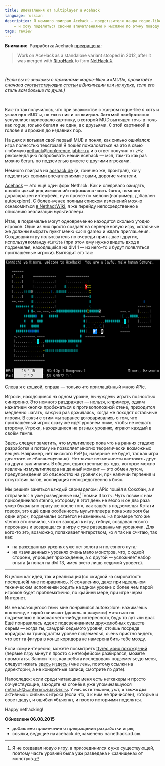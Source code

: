 ```yaml
---
title: Впечатления от multiplayer в Acehack
language: russian
description: Я немного поиграл Acehack — представителя жанра rogue-like
    — и хочу поделиться своими впечатлениями и мыслями по этому поводу.
tags: review
---
```


**Внимание!** Разработка Acehack [прекращена][nethackwiki-acehack]:

> Work on AceHack as a standalone variant stopped in 2012, after it was merged
> with [NitroHack][nethackwiki-nitrohack] to form
> [NetHack 4][nethackwiki-nethack4].

 

*(Если вы не знакомы с терминами «rogue-like» и «MUD», прочитайте сначала
[соответствующие][wikipedia-roguelike] [статьи][wikipedia-mud] в Википедии или
[на][lurkmore-roguelike] [лурке][lurkmore-mud], если его стиль вам больше по
душе.)*

 

Как-то так получилось, что при знакомстве с жанром rogue-like я хоть и узнал про
MUD'ы, но так в них и не поиграл. Зато моё воображение услужливо нарисовало
картинку, в которой MUD выглядел точь-в-точь как rogue, только бегал я не один,
а с друзьями. С этой картинкой в голове я и прожил до недавних пор.

На днях я потыкал свой первый MUD и понял, как сильно ошибался: игра полностью
текстовая! Я пошёл пожаловаться на это в свою любимую
nethack@conference.jabber.ru и в ответ получил от zHz рекомендацию попробовать
некий Acehack — мол, там-то как раз можно бегать по подземелью вместе с другими
игроками.

Немного поиграв на [acehack.de][acehack.de] (и, конечно же, проиграв), хочу
поделиться своими впечатлениями с вами, дорогие читатели.

[Acehack][acehack] — это ещё один форк Nethack. Как и следовало ожидать, внесён
целый ряд изменений: пофикшена часть багов, немного дораскрашен интерфейс, ну
и прочее по мелочи (например, добавлен autoexplore). С более-менее полным
списком изменений можно ознакомиться [в NethackWiki][nethackwiki-acehack], я же
перейду непосредственно к описанию реализации мультиплеера.

Итак, в подземелье могут одновременно находится сколько угодно игроков. Один из
них просто создаёт на сервере новую игру, остальные же должны выбрать пункт меню
«Join game» и ждать приглашения. Создавший игру пользователь по очереди
приглашает других, используя команду `#invite` (при этом ему нужно видеть вход
в подземелья, находящийся на <span style="border-bottom: 1px dashed grey;"
title="Dungeon level, уровень подземелья">dlvl</span> 1 — из него-то и будут
появляться приглашённые игроки). Выглядит это так:

<div class="center">
<img src="/images/acehack-multiplayer.png"
    width="640px" height="388px"
    loading="lazy"
    alt="Acehack Multiplayer screenshot"
    class="bleed" />
</div>

Слева я с кошкой, справа — только что приглашённый мною APic.

Игроки, находящиеся на одном уровне, вынуждены играть полностью синхронно. Это
немного раздражает — нельзя, к примеру, одним нажатием кнопки пробежаться
к противоположной стене, приходится медленно шагать, каждый раз дожидаясь, когда
же походят остальные игроки. В связи с этим мы заранее договаривались о том, что
приглашённый игрок сразу же идёт уровнем ниже, чтобы не мешать второму. Игроки,
находящиеся на разных уровнях, играют каждый в своём темпе.

Здесь следует заметить, что мультиплеер пока что на ранних стадиях разработки
и потому не позволяет многих теоретически возможных вещей. Например, нет
никакого PvP (и, наверное, не будет, так как игра для этого не сбалансирована).
Нет также возможности кастовать друг на друга заклинания. В общем, единственные
выгоды, которые можно извлечь из мультиплеера на данный момент — это обмен
лутом, предупреждения об опасностях на уровнях и, при наличии терпения
и отсутствии лагов, кооперация непосредственно в боях.

Мы решили заняться каждый своим делом: APic пошёл в Сокобан, а я отправился
в уже разведанные им[^why-mapped] Гномьи Шахты. Чуть позже к нам присоединился
stenno, которому в этот день не везло и он два раза умер буквально сразу же
после того, как зашёл в подземелья. Кстати говоря, это ещё одна особенность
мультиплеера: пока жив хотя бы один игрок, подземелье остаётся неизменным. На
примере того же stenno это значило, что он заходил в игру, гибнул, создавал
нового персонажа и возвращался в игру с уже разведанными уровнями. Для кого-то
это, возможно, попахивает читерством, но я так не считаю, так как:

* на разведанных уровнях уже нет золота и полезного лута;
* на «зачищенных» уровнях очень мало монстров, что, с одной стороны, упрощает
  прохождение, а с другой — усложняет набор опыта (я попал на dlvl 13, имея
  всего лишь седьмой уровень).

<hr />

В целом как идея, так и реализация (со скидкой на сыроватость последней) мне
понравились. К сожалению, даже при идеальном техническом исполнении ходить на
одном уровне с более чем парой игроков будет проблематично, по крайней мере, при
игре через Интернет.

Из не касающегося темы мне понравился autoexplore: нажимаешь кнопочку, и герой
начинает (довольно разумно) метаться по подземелью в поисках чего-нибудь
интересного, будь то лут или враг. Ещё понравилась идея с подсвечиванием
дружелюбных существ серым — когда ты, самурай седьмого уровня, стоишь посреди
коридора на тринадцатом уровне подземелья, очень приятно видеть, что вот та
фигура в конце коридора не намерена бить тебе морду.

Если кому интересно, можете посмотреть [ttyrec моих похождений][acehack-ttyrec]
(первые пару минут я просто с интерфейсом разбирался, можете промотать). Записи
того, как ребята исследовали подземелье до меня, следует искать
[здесь][apic-acehack-ttyrecs] и [здесь][stenno-acehack-ttyrecs] (мне лень,
поэтому ссылки на директории, а не конкретные записи; смотрите по дате).

Напоследок: если среди читающих меня есть нетхакеры и просто сочувствующие,
заходите на огонёк в уже упоминавшуюся nethack@conference.jabber.ru. У нас есть
тишина, уют, а также два активных и сильных игрока (если что, я к ним не
причислен), которые и совет дадут, и ошибки объяснят, и просто историями
поделятся.

Happy nethacking!

**Обновлено 06.08.2015:**

* добавлено примечание о прекращении разработки игры;
* ссылки, ведущие на acehack.de, заменены на nethack.xd.cm.

[wikipedia-roguelike]: https://ru.wikipedia.org/wiki/Roguelike
    "Roguelike — Википедия"
[wikipedia-mud]: https://ru.wikipedia.org/wiki/Многопользовательский_мир
    "Многопользовательский мир — Википедия"
[lurkmore-roguelike]: https://lurkmore.to/Roguelike
    "Рогалики — Lurkmore"
[lurkmore-mud]: https://lurkmore.to/MUD
    "MUD — Lurkmore"
[acehack.de]: https://acehack.de/
    "acehack.de server"
[acehack]: https://patch-tag.com/r/ais523/acehack/wiki/Front+Page
    "Официальная страничка Acehack"
[nethackwiki-acehack]: https://nethackwiki.com/wiki/Acehack
    "Acehack — NetHackWiki"
[nethackwiki-nitrohack]: https://nethackwiki.com/wiki/NitroHack
    "NitroHack — NetHackWiki"
[nethackwiki-nethack4]: https://nethackwiki.com/wiki/NetHack_4
    "NetHack 4 — NetHackWiki"
[apic-acehack-ttyrecs]: https://nethack.xd.cm/history/ade/userdata/Apic/acehack/ttyrec/
    "APic Acehack ttyrecs"
[stenno-acehack-ttyrecs]: https://nethack.xd.cm/history/ade/userdata/stenno/acehack/ttyrec/
    "stenno Acehack ttyrecs"
[acehack-ttyrec]: /misc/acehack-2014-08-09-15:04:48UTC.ttyrec.bz2
    "Похождения Minoru в Acehack (ttyrec.bz2, 224K)"
[^why-mapped]: Я не создавал новую игру, а присоединился к уже существующей,
поэтому часть уровней была уже разведана и «зачищена» от монстров.
